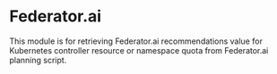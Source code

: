 # Federator.ai
This module is for retrieving Federator.ai recommendations value for Kubernetes controller resource or namespace quota from Federator.ai planning script.